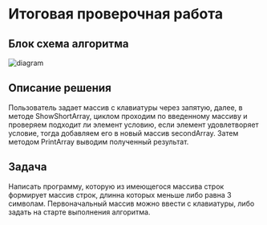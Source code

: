 # Итоговая проверочная работа

## Блок схема алгоритма

![diagram](https://disk.yandex.ru/client/disk/diagram?idApp=client&dialog=slider&idDialog=%2Fdisk%2Fdiagram%2Fdiagram.PNG)

## Описание решения

Пользователь задает массив с клавиатуры через запятую, далее, в методе ShowShortArray, циклом проходим по введенному массиву
и проверяем подходит ли элемент условию, если элемент удовлетворяет условие, тогда добавляем его в новый массив secondArray.
Затем методом PrintArray выводим полученный результат.

## Задача

Написать программу, которую из имеющегося массива строк 
формирует массив строк, длинна которых меньше либо равна 3 символам.
Первоначальный массив можно ввести с клавиатуры, либо задать на старте
выполнения алгоритма.
